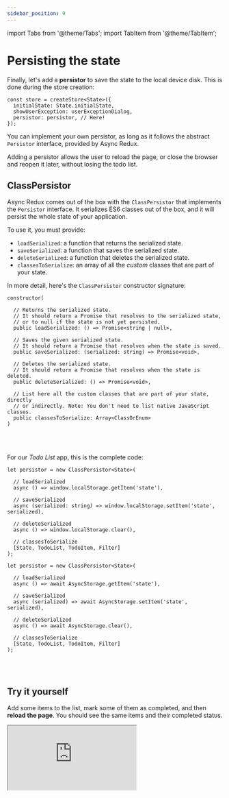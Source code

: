 ```yaml
---
sidebar_position: 9
---
```


import Tabs from '@theme/Tabs';
import TabItem from '@theme/TabItem';

# Persisting the state

Finally, let's add a **persistor** to save the state to the local device disk.
This is done during the store creation:

```tsx          
const store = createStore<State>({  
  initialState: State.initialState,
  showUserException: userExceptionDialog,
  persistor: persistor, // Here!
});        
```

You can implement your own persistor, as long as it follows the abstract `Persistor` interface,
provided by Async Redux.

Adding a persistor allows the user to reload the page,
or close the browser and reopen it later, without losing the todo list.

## ClassPersistor

Async Redux comes out of the box with the `ClassPersistor` that implements the `Persistor`
interface. It serializes ES6 classes out of the box,
and it will persist the whole state of your application.

To use it, you must provide:

* `loadSerialized`: a function that returns the serialized state.
* `saveSerialized`: a function that saves the serialized state.
* `deleteSerialized`: a function that deletes the serialized state.
* `classesToSerialize`: an array of all the _custom_ classes that are part of your state.

In more detail, here's the `ClassPersistor` constructor signature:

```tsx
constructor(

  // Returns the serialized state.
  // It should return a Promise that resolves to the serialized state, 
  // or to null if the state is not yet persisted.
  public loadSerialized: () => Promise<string | null>,
    
  // Saves the given serialized state. 
  // It should return a Promise that resolves when the state is saved.    
  public saveSerialized: (serialized: string) => Promise<void>,
    
  // Deletes the serialized state. 
  // It should return a Promise that resolves when the state is deleted.
  public deleteSerialized: () => Promise<void>,
    
  // List here all the custom classes that are part of your state, directly 
  // or indirectly. Note: You don't need to list native JavaScript classes. 
  public classesToSerialize: Array<ClassOrEnum>
)
```

<br></br>

For our _Todo List_ app, this is the complete code:

<Tabs>
<TabItem value="rw" label="Flutter">

```tsx 
let persistor = new ClassPersistor<State>(

  // loadSerialized
  async () => window.localStorage.getItem('state'),
  
  // saveSerialized
  async (serialized: string) => window.localStorage.setItem('state', serialized),
  
  // deleteSerialized
  async () => window.localStorage.clear(),
  
  // classesToSerialize
  [State, TodoList, TodoItem, Filter]
);
```

</TabItem>
<TabItem value="rn" label="Flutter Native">

```tsx
let persistor = new ClassPersistor<State>(

  // loadSerialized
  async () => await AsyncStorage.getItem('state'),
  
  // saveSerialized
  async (serialized) => await AsyncStorage.setItem('state', serialized),
  
  // deleteSerialized
  async () => await AsyncStorage.clear(),
  
  // classesToSerialize
  [State, TodoList, TodoItem, Filter] 
);
```

</TabItem>
</Tabs>

<br></br>

## Try it yourself

Add some items to the list, mark some of them as completed, and then **reload the page**.
You should see the same items and their completed status.

<iframe
src="https://codesandbox.io/embed/sw3g2t?view=split&module=%2Fsrc%2FApp.dart&hidenavigation=1&fontsize=12.5&editorsize=50&previewwindow=browser&hidedevtools=1&hidenavigation=1"
style={{ width:'100%', height: '650px', borderRight:'1px solid black' }}
title="counter-async-redux-example"
sandbox="allow-forms allow-modals allow-popups allow-presentation allow-same-origin allow-scripts"
/>

## Implementing your own serializer

If instead of using the provided `ClassSerialized` you decide to implement your own 
serializer, the following information may be useful for you.

In JavaScript there are two types of objects:

* Plain (literal) objects - Instances of the `Object` class.
  Sometimes they are called literal objects, when created via the `{}` notation.

* Class (constructor) objects - Instances of classes with own defined constructor,
  properties and methods. Usually you define them via class notation.

If you are loading a JSON from your backend, after you `JSON.parse()` it,
you have a plain JavaScript object, not an instance of a class.

These packages will help you transform plain JavaScript objects into ES6 classes: 

* [esserializer](https://www.npmjs.com/package/esserializer) - This is the package used internally
  by the `ClassSerialized`. ESSerializer is a JavaScript serialization and deserialization utility,
  that helps you serialize classes to JSON, and then deserialize them back to class objects,
  with all properties and methods, recursively. No eval is used, which means it doesn't introduce
  any security risks.

* [class-transformer](https://www.npmjs.com/package/class-transformer) - Allows you to transform
  plain JavaScript objects into some class object and versa, and also serialize and deserialize
  them.  

